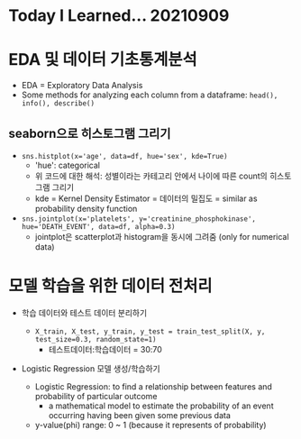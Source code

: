 # Today I Learned... 20210909

# EDA 및 데이터 기초통계분석
- EDA = Exploratory Data Analysis
- Some methods for analyzing each column from a dataframe: `head(), info(), describe()`
## seaborn으로 히스토그램 그리기
- `sns.histplot(x='age', data=df, hue='sex', kde=True)`
    - 'hue': categorical
    - 위 코드에 대한 해석: 성별이라는 카테고리 안에서 나이에 따른 count의 히스토그램 그리기
    - kde = Kernel Density Estimator = 데이터의 밀집도 = similar as probability density function
- `sns.jointplot(x='platelets', y='creatinine_phosphokinase', hue='DEATH_EVENT', data=df, alpha=0.3)`
    - jointplot은 scatterplot과 histogram을 동시에 그려줌 (only for numerical data)

# 모델 학습을 위한 데이터 전처리
- 학습 데이터와 테스트 데이터 분리하기
    - `X_train, X_test, y_train, y_test = train_test_split(X, y, test_size=0.3, random_state=1)`
        - 테스트데이터:학습데이터 = 30:70

- Logistic Regression 모델 생성/학습하기
    - Logistic Regression: to find a relationship between features and probability of particular outcome
    	- a mathematical model to estimate the probability of an event occurring having been given some previous data
	- y-value(phi) range: 0 ~ 1 (because it represents of probability)
